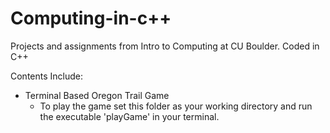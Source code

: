 # Computing-in-c++ 

Projects and assignments from Intro to Computing at CU Boulder. Coded in C++ <br />

Contents Include: 
- Terminal Based Oregon Trail Game
	-  To play the game set this folder as your working directory and run the executable 'playGame' in your terminal.
